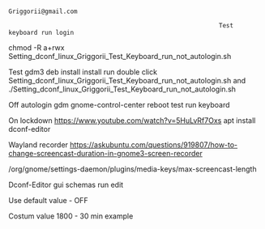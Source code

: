                                                                  Griggorii@gmail.com

                                                              Test keyboard run login
                                                              
chmod -R a+rwx Setting_dconf_linux_Griggorii_Test_Keyboard_run_not_autologin.sh
   

Test gdm3 deb install install run double click Setting_dconf_linux_Griggorii_Test_Keyboard_run_not_autologin.sh and ./Setting_dconf_linux_Griggorii_Test_Keyboard_run_not_autologin.sh

Off autologin gdm gnome-control-center reboot test run keyboard

On lockdown https://www.youtube.com/watch?v=5HuLvRf7Oxs apt install dconf-editor

Wayland recorder https://askubuntu.com/questions/919807/how-to-change-screencast-duration-in-gnome3-screen-recorder

/org/gnome/settings-daemon/plugins/media-keys/max-screencast-length

Dconf-Editor gui schemas run edit

Use default value - OFF  

Costum value 1800  - 30 min example
